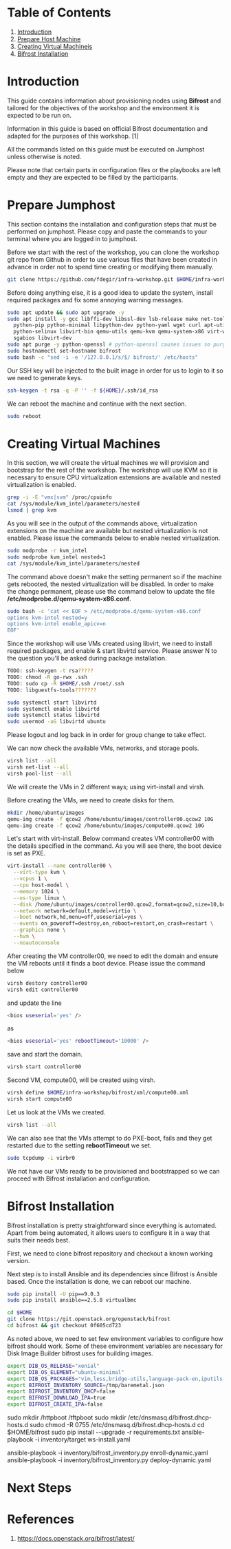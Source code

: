 # Table of Contents

1. [Introduction](#introduction)
2. [Prepare Host Machine](#prepare-host)  
3. [Creating Virtual Machineis](#create-vms)  
4. [Bifrost Installation](#bifrost-installation)  


# Introduction <a name="introduction"></a>

This guide contains information about provisioning nodes using **Bifrost**
and tailored for the objectives of the workshop and the environment it is
expected to be run on.

Information in this guide is based on official Bifrost documentation and
adapted for the purposes of this workshop. [1]

All the commands listed on this guide must be executed on Jumphost unless
otherwise is noted.

Please note that certain parts in configuration files or the playbooks
are left empty and they are expected to be filled by the participants.

# Prepare Jumphost <a name="prepare-host"></a>

This section contains the installation and configuration steps that must be
performed on jumphost. Please copy and paste the commands to your terminal
where you are logged in to jumphost.

Before we start with the rest of the workshop, you can clone the workshop
git repo from Github in order to use various files that have been created
in advance in order not to spend time creating or modifying them manually.

```bash
git clone https://github.com/fdegir/infra-workshop.git $HOME/infra-workshop
```

Before doing anything else, it is a good idea to update the system, install
required packages and fix some annoying warning messages.

```bash
sudo apt update && sudo apt upgrade -y
sudo apt install -y gcc libffi-dev libssl-dev lsb-release make net-tools \
  python-pip python-minimal libpython-dev python-yaml wget curl apt-utils \
  python-selinux libvirt-bin qemu-utils qemu-kvm qemu-system-x86 virt-what virtinst \
  sgabios libvirt-dev
sudo apt purge -y python-openssl # python-openssl causes issues so purge it
sudo hostnamectl set-hostname bifrost
sudo bash -c "sed -i -e '/127.0.0.1/s/$/ bifrost/' /etc/hosts"
```

Our SSH key will be injected to the built image in order for us to login
to it so we need to generate keys.

```bash
ssh-keygen -t rsa -q -P '' -f ${HOME}/.ssh/id_rsa
```

We can reboot the machine and continue with the next section.

```bash
sudo reboot
```

# Creating Virtual Machines <a name="create-vms"></a>

In this section, we will create the virtual machines we will provision
and bootstrap for the rest of the workshop.
The workshop will use KVM so it is necessary to ensure CPU virtualization
extensions are available and nested virtualization is enabled.

```bash
grep -i -E "vmx|svm" /proc/cpuinfo
cat /sys/module/kvm_intel/parameters/nested
lsmod | grep kvm
```

As you will see in the output of the commands above, virtualization
extensions on the machine are available but nested virtualization is
not enabled. Please issue the commands below to enable nested virtualization.

```bash
sudo modprobe -r kvm_intel
sudo modprobe kvm_intel nested=1
cat /sys/module/kvm_intel/parameters/nested
```

The command above doesn't make the setting permanent so if the machine
gets rebooted, the nested virtualization will be disabled. In order
to make the change permanent, please use the command below to update
the file **/etc/modprobe.d/qemu-system-x86.conf**.

```bash
sudo bash -c 'cat << EOF > /etc/modprobe.d/qemu-system-x86.conf
options kvm-intel nested=y
options kvm-intel enable_apicv=n
EOF'
```

Since the workshop will use VMs created using libvirt, we need to
install required packages, and enable & start libvirtd service. Please
answer N to the question you'll be asked during package installation.

```bash
TODO: ssh-keygen -t rsa?????
TODO: chmod -R go-rwx .ssh
TODO: sudo cp -R $HOME/.ssh /root/.ssh
TODO: libguestfs-tools???????

sudo systemctl start libvirtd
sudo systemctl enable libvirtd
sudo systemctl status libvirtd
sudo usermod -aG libvirtd ubuntu
```

Please logout and log back in in order for group change to take effect.

We can now check the available VMs, networks, and storage pools.

```bash
virsh list --all
virsh net-list --all
virsh pool-list --all
```


We will create the VMs in 2 different ways; using virt-install and
virsh.

Before creating the VMs, we need to create disks for them.

```bash
mkdir /home/ubuntu/images
qemu-img create -f qcow2 /home/ubuntu/images/controller00.qcow2 10G
qemu-img create -f qcow2 /home/ubuntu/images/compute00.qcow2 10G
```

Let's start with virt-install. Below command creates VM controller00
with the details specified in the command. As you will see there, the
boot device is set as PXE.

```bash
virt-install --name controller00 \
  --virt-type kvm \
  --vcpus 1 \
  --cpu host-model \
  --memory 1024 \
  --os-type linux \
  --disk /home/ubuntu/images/controller00.qcow2,format=qcow2,size=10,bus=virtio \
  --network network=default,model=virtio \
  --boot network,hd,menu=off,useserial=yes \
  --events on_poweroff=destroy,on_reboot=restart,on_crash=restart \
  --graphics none \
  --hvm \
  --noautoconsole
```

After creating the VM controller00, we need to edit the domain and ensure the VM
reboots until it finds a boot device. Please issue the command below

```bash
virsh destory controller00
virsh edit controller00
```

and update the line

```bash
<bios useserial='yes' />
```

as

```bash
<bios useserial='yes' rebootTimeout='10000' />
```

save and start the domain.

```bash
virsh start controller00
```

Second VM, compute00, will be created using virsh.

```bash
virsh define $HOME/infra-workshop/bifrost/xml/compute00.xml
virsh start compute00
```

Let us look at the VMs we created.

```bash
virsh list --all
```

We can also see that the VMs attempt to do PXE-boot, fails and
they get restarted due to the setting **rebootTimeout** we set.

```bash
sudo tcpdump -i virbr0
```

We not have our VMs ready to be provisioned and bootstrapped so
we can proceed with Bifrost installation and configuration.

# Bifrost Installation <a name="bifrost-installation"></a>

Bifrost installation is pretty straightforward since everything
is automated. Apart from being automated, it allows users to
configure it in a way that suits their needs best.

First, we need to clone bifrost repository and checkout a known
working version.

Next step is to install Ansible and its dependencies since Bifrost is Ansible
based. Once the installation is done, we can reboot our machine.

```bash
sudo pip install -U pip==9.0.3
sudo pip install ansible==2.5.8 virtualbmc
```

```bash
cd $HOME
git clone https://git.openstack.org/openstack/bifrost
cd bifrost && git checkout 0f605cd723
```

As noted above, we need to set few environment variables to
configure how bifrost should work. Some of these environment
variables are necessary for Disk Image Builder bifrost uses
for building images.

```bash
export DIB_OS_RELEASE="xenial"
export DIB_OS_ELEMENT="ubuntu-minimal"
export DIB_OS_PACKAGES="vim,less,bridge-utils,language-pack-en,iputils-ping,rsyslog,curl,iptables"
export BIFROST_INVENTORY_SOURCE=/tmp/baremetal.json
export BIFROST_INVENTORY_DHCP=false
export BIFROST_DOWNLOAD_IPA=true
export BIFROST_CREATE_IPA=false
```

sudo mkdir /httpboot /tftpboot
sudo mkdir /etc/dnsmasq.d/bifrost.dhcp-hosts.d
sudo chmod -R 0755 /etc/dnsmasq.d/bifrost.dhcp-hosts.d
cd $HOME/bifrost
sudo pip install --upgrade -r requirements.txt
ansible-playbook -i inventory/target ws-install.yaml

ansible-playbook -i inventory/bifrost_inventory.py enroll-dynamic.yaml
ansible-playbook -i inventory/bifrost_inventory.py deploy-dynamic.yaml

# Next Steps <a name="next-steps"></a>

# References <a name="references"></a>

1. https://docs.openstack.org/bifrost/latest/
